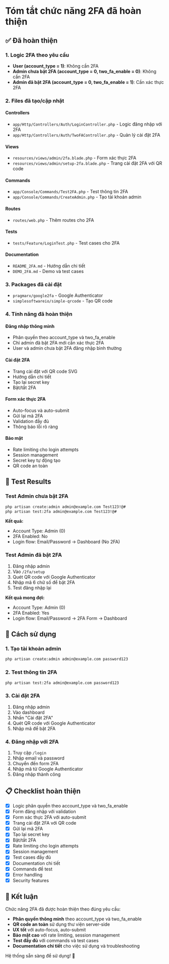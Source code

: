 # Tóm tắt chức năng 2FA đã hoàn thiện

## ✅ Đã hoàn thiện

### 1. Logic 2FA theo yêu cầu

-   **User (account_type = 1)**: Không cần 2FA
-   **Admin chưa bật 2FA (account_type = 0, two_fa_enable = 0)**: Không cần 2FA
-   **Admin đã bật 2FA (account_type = 0, two_fa_enable = 1)**: Cần xác thực 2FA

### 2. Files đã tạo/cập nhật

#### Controllers

-   `app/Http/Controllers/Auth/LoginController.php` - Logic đăng nhập với 2FA
-   `app/Http/Controllers/Auth/TwoFAController.php` - Quản lý cài đặt 2FA

#### Views

-   `resources/views/admin/2fa.blade.php` - Form xác thực 2FA
-   `resources/views/admin/setup-2fa.blade.php` - Trang cài đặt 2FA với QR code

#### Commands

-   `app/Console/Commands/Test2FA.php` - Test thông tin 2FA
-   `app/Console/Commands/CreateAdmin.php` - Tạo tài khoản admin

#### Routes

-   `routes/web.php` - Thêm routes cho 2FA

#### Tests

-   `tests/Feature/LoginTest.php` - Test cases cho 2FA

#### Documentation

-   `README_2FA.md` - Hướng dẫn chi tiết
-   `DEMO_2FA.md` - Demo và test cases

### 3. Packages đã cài đặt

-   `pragmarx/google2fa` - Google Authenticator
-   `simplesoftwareio/simple-qrcode` - Tạo QR code

### 4. Tính năng đã hoàn thiện

#### Đăng nhập thông minh

-   Phân quyền theo account_type và two_fa_enable
-   Chỉ admin đã bật 2FA mới cần xác thực 2FA
-   User và admin chưa bật 2FA đăng nhập bình thường

#### Cài đặt 2FA

-   Trang cài đặt với QR code SVG
-   Hướng dẫn chi tiết
-   Tạo lại secret key
-   Bật/tắt 2FA

#### Form xác thực 2FA

-   Auto-focus và auto-submit
-   Gửi lại mã 2FA
-   Validation đầy đủ
-   Thông báo lỗi rõ ràng

#### Bảo mật

-   Rate limiting cho login attempts
-   Session management
-   Secret key tự động tạo
-   QR code an toàn

## 🧪 Test Results

### Test Admin chưa bật 2FA

```bash
php artisan create:admin admin@example.com Test123!@#
php artisan test:2fa admin@example.com Test123!@#
```

**Kết quả:**

-   Account Type: Admin (0)
-   2FA Enabled: No
-   Login flow: Email/Password → Dashboard (No 2FA)

### Test Admin đã bật 2FA

1. Đăng nhập admin
2. Vào `/2fa/setup`
3. Quét QR code với Google Authenticator
4. Nhập mã 6 chữ số để bật 2FA
5. Test đăng nhập lại

**Kết quả mong đợi:**

-   Account Type: Admin (0)
-   2FA Enabled: Yes
-   Login flow: Email/Password → 2FA Form → Dashboard

## 🚀 Cách sử dụng

### 1. Tạo tài khoản admin

```bash
php artisan create:admin admin@example.com password123
```

### 2. Test thông tin 2FA

```bash
php artisan test:2fa admin@example.com password123
```

### 3. Cài đặt 2FA

1. Đăng nhập admin
2. Vào dashboard
3. Nhấn "Cài đặt 2FA"
4. Quét QR code với Google Authenticator
5. Nhập mã để bật 2FA

### 4. Đăng nhập với 2FA

1. Truy cập `/login`
2. Nhập email và password
3. Chuyển đến form 2FA
4. Nhập mã từ Google Authenticator
5. Đăng nhập thành công

## 📋 Checklist hoàn thiện

-   [x] Logic phân quyền theo account_type và two_fa_enable
-   [x] Form đăng nhập với validation
-   [x] Form xác thực 2FA với auto-submit
-   [x] Trang cài đặt 2FA với QR code
-   [x] Gửi lại mã 2FA
-   [x] Tạo lại secret key
-   [x] Bật/tắt 2FA
-   [x] Rate limiting cho login attempts
-   [x] Session management
-   [x] Test cases đầy đủ
-   [x] Documentation chi tiết
-   [x] Commands để test
-   [x] Error handling
-   [x] Security features

## 🎯 Kết luận

Chức năng 2FA đã được hoàn thiện theo đúng yêu cầu:

-   **Phân quyền thông minh** theo account_type và two_fa_enable
-   **QR code an toàn** sử dụng thư viện server-side
-   **UX tốt** với auto-focus, auto-submit
-   **Bảo mật cao** với rate limiting, session management
-   **Test đầy đủ** với commands và test cases
-   **Documentation chi tiết** cho việc sử dụng và troubleshooting

Hệ thống sẵn sàng để sử dụng! 🎉
